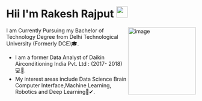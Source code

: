 # Hii I'm Rakesh Rajput  <img src="https://raw.githubusercontent.com/MartinHeinz/MartinHeinz/master/wave.gif" width="30px">
<img align="right" height="180px" src="https://raw.githubusercontent.com/Rakesh-Rajput1/image1/main/tenor.gif" alt="image" />
<p align="left">
     
I am Currently Pursuing my Bachelor of Technology Degree from Delhi Technological University (Formerly DCE)🎓.
- I am a former Data Analyst of Daikin Airconditioning India Pvt. Ltd : (2017- 2018)💻🤵.
- My interest areas include Data Science Brain Computer Interface,Machine Learning, Robotics and Deep Learning🤵✔. 
     
     
     
     
  

